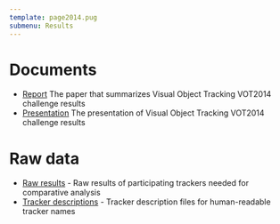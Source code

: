 ```yaml
---
template: page2014.pug
submenu: Results
---
```


# Documents

-   [Report](/vot2014/download/vot_2014_paper.pdf) The paper that summarizes Visual Object Tracking VOT2014 challenge results
-   [Presentation](/vot2014/download/vot_2014_presentation.pdf) The presentation of Visual Object Tracking VOT2014 challenge results

# Raw data

-   [Raw results](https://data.votchallenge.net/vot2014/vot2014_results.zip) - Raw results of participating trackers needed for comparative analysis
-   [Tracker descriptions](https://data.votchallenge.net/vot2014/vot2014_trackers.zip) - Tracker description files for human-readable tracker names

